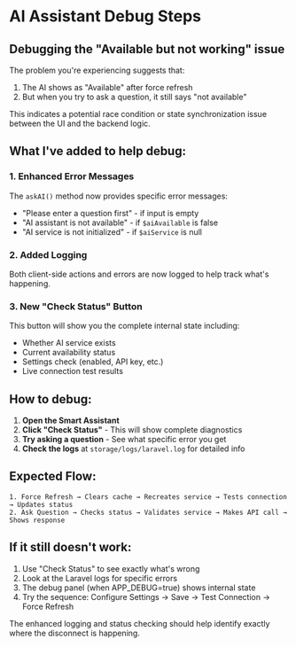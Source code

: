 # AI Assistant Debug Steps

## Debugging the "Available but not working" issue

The problem you're experiencing suggests that:
1. The AI shows as "Available" after force refresh
2. But when you try to ask a question, it still says "not available"

This indicates a potential race condition or state synchronization issue between the UI and the backend logic.

## What I've added to help debug:

### 1. Enhanced Error Messages
The `askAI()` method now provides specific error messages:
- "Please enter a question first" - if input is empty
- "AI assistant is not available" - if `$aiAvailable` is false
- "AI service is not initialized" - if `$aiService` is null

### 2. Added Logging
Both client-side actions and errors are now logged to help track what's happening.

### 3. New "Check Status" Button
This button will show you the complete internal state including:
- Whether AI service exists
- Current availability status
- Settings check (enabled, API key, etc.)
- Live connection test results

## How to debug:

1. **Open the Smart Assistant**
2. **Click "Check Status"** - This will show complete diagnostics
3. **Try asking a question** - See what specific error you get
4. **Check the logs** at `storage/logs/laravel.log` for detailed info

## Expected Flow:

```
1. Force Refresh → Clears cache → Recreates service → Tests connection → Updates status
2. Ask Question → Checks status → Validates service → Makes API call → Shows response
```

## If it still doesn't work:

1. Use "Check Status" to see exactly what's wrong
2. Look at the Laravel logs for specific errors
3. The debug panel (when APP_DEBUG=true) shows internal state
4. Try the sequence: Configure Settings → Save → Test Connection → Force Refresh

The enhanced logging and status checking should help identify exactly where the disconnect is happening.

